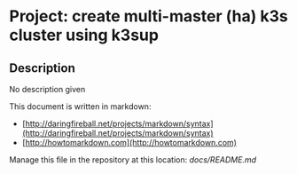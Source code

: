 # Project: create multi-master (ha) k3s cluster using k3sup
## Description
No description given


This document is written in markdown:

* [http://daringfireball.net/projects/markdown/syntax](http://daringfireball.net/projects/markdown/syntax)
* [http://howtomarkdown.com](http://howtomarkdown.com)

Manage this file in the repository at this location: *docs/README.md*
